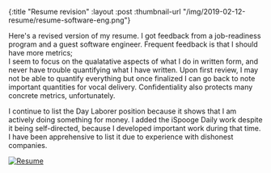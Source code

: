 {:title "Resume revision"
 :layout :post
 :thumbnail-url "/img/2019-02-12-resume/resume-software-eng.png"}

Here's a revised version of my resume. I got feedback from a
job-readiness program and a guest software engineer. 
Frequent feedback is that I should have more metrics;  
I seem to focus on the qualatative aspects of what I do in written form,
and never have trouble quantifying what I have written. Upon first review, I 
may not be able to quantify everything but once finalized I can go back
to note important quantities for vocal delivery. 
Confidentiality also protects many concrete metrics, 
unfortunately.

I continue to list the Day Laborer position because it shows that I am actively
doing something for money. I added the iSpooge Daily work despite it being
self-directed, because I developed important work during that time. I have
been apprehensive to list it due to experience with dishonest companies.

[![Resume](/img/2019-02-12-resume/resume-software-eng.png)](/img/2019-02-12-resume/resume-software-eng.pdf)
